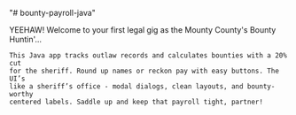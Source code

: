 "# bounty-payroll-java" 

 YEEHAW! Welcome to your first legal gig as the Mounty County's Bounty Huntin'...

    This Java app tracks outlaw records and calculates bounties with a 20% cut 
    for the sheriff. Round up names or reckon pay with easy buttons. The UI’s 
    like a sheriff’s office - modal dialogs, clean layouts, and bounty-worthy 
    centered labels. Saddle up and keep that payroll tight, partner!

